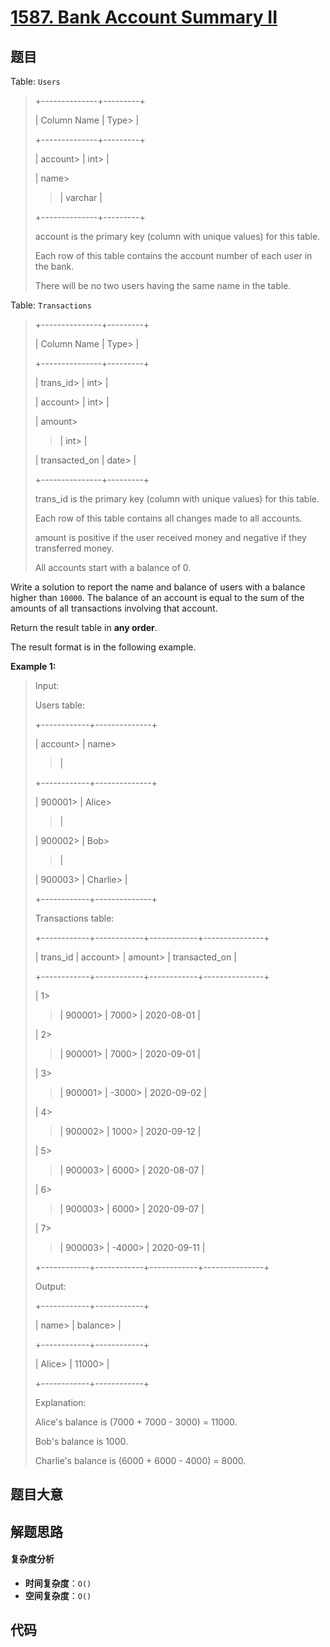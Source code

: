 # [1587. Bank Account Summary II](https://leetcode.com/problems/bank-account-summary-ii/)

## 题目

Table: `Users`

> +--------------+---------+
>
> | Column Name | Type>
> |
>
> +--------------+---------+
>
> | account>
> | int>
> |
>
> | name>
>
> > | varchar |
>
> +--------------+---------+
>
> account is the primary key (column with unique values) for this table.
>
> Each row of this table contains the account number of each user in the bank.
>
> There will be no two users having the same name in the table.

Table: `Transactions`

> +---------------+---------+
>
> | Column Name | Type>
> |
>
> +---------------+---------+
>
> | trans_id>
> | int>
> |
>
> | account>
> | int>
> |
>
> | amount>
>
> > | int>
> > |
>
> | transacted_on | date>
> |
>
> +---------------+---------+
>
> trans_id is the primary key (column with unique values) for this table.
>
> Each row of this table contains all changes made to all accounts.
>
> amount is positive if the user received money and negative if they transferred money.
>
> All accounts start with a balance of 0.

Write a solution to report the name and balance of users with a balance higher
than `10000`. The balance of an account is equal to the sum of the amounts of
all transactions involving that account.

Return the result table in **any order**.

The result format is in the following example.

**Example 1:**

> Input:
>
> Users table:
>
> +------------+--------------+
>
> | account>
> | name>
>
> > |
>
> +------------+--------------+
>
> | 900001>
> | Alice>
>
> > |
>
> | 900002>
> | Bob>
>
> > |
>
> | 900003>
> | Charlie>
> |
>
> +------------+--------------+
>
> Transactions table:
>
> +------------+------------+------------+---------------+
>
> | trans_id | account>
> | amount>
> | transacted_on |
>
> +------------+------------+------------+---------------+
>
> | 1>
>
> > | 900001>
> > | 7000>
> > | 2020-08-01 |
>
> | 2>
>
> > | 900001>
> > | 7000>
> > | 2020-09-01 |
>
> | 3>
>
> > | 900001>
> > | -3000>
> > | 2020-09-02 |
>
> | 4>
>
> > | 900002>
> > | 1000>
> > | 2020-09-12 |
>
> | 5>
>
> > | 900003>
> > | 6000>
> > | 2020-08-07 |
>
> | 6>
>
> > | 900003>
> > | 6000>
> > | 2020-09-07 |
>
> | 7>
>
> > | 900003>
> > | -4000>
> > | 2020-09-11 |
>
> +------------+------------+------------+---------------+
>
> Output:
>
> +------------+------------+
>
> | name>
> | balance>
> |
>
> +------------+------------+
>
> | Alice>
> | 11000>
> |
>
> +------------+------------+
>
> Explanation:
>
> Alice's balance is (7000 + 7000 - 3000) = 11000.
>
> Bob's balance is 1000.
>
> Charlie's balance is (6000 + 6000 - 4000) = 8000.

## 题目大意

## 解题思路

#### 复杂度分析

- **时间复杂度**：`O()`
- **空间复杂度**：`O()`

## 代码

```javascript

```
